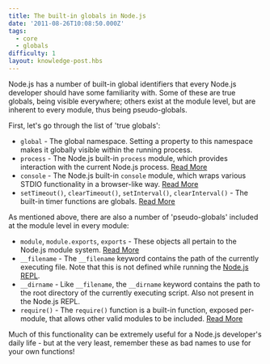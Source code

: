 ```yaml
---
title: The built-in globals in Node.js
date: '2011-08-26T10:08:50.000Z'
tags:
  - core
  - globals
difficulty: 1
layout: knowledge-post.hbs
---
```


Node.js has a number of built-in global identifiers that every Node.js developer should have some familiarity with. Some of these are true globals, being visible everywhere; others exist at the module level, but are inherent to every module, thus being pseudo-globals.

First, let's go through the list of 'true globals':

* `global` - The global namespace. Setting a property to this namespace makes it globally visible within the running process.
* `process` - The Node.js built-in `process` module, which provides interaction with the current Node.js process. [Read More](/en/knowledge/getting-started/the-process-module/)
* `console` - The Node.js built-in `console` module, which wraps various STDIO functionality in a browser-like way. [Read More](/en/knowledge/getting-started/the-console-module/)
* `setTimeout()`, `clearTimeout()`, `setInterval()`, `clearInterval()` - The built-in timer functions are globals. [Read More](/en/knowledge/javascript-conventions/what-are-the-built-in-timer-functions/)

As mentioned above, there are also a number of 'pseudo-globals' included at the module level in every module:

* `module`, `module.exports`, `exports` - These objects all pertain to the Node.js module system. [Read More](/en/knowledge/getting-started/what-is-require/)
* `__filename` - The `__filename` keyword contains the path of the currently executing file. Note that this is not defined while running the [Node.js REPL](/en/knowledge/REPL/how-to-use-nodejs-repl/).
* `__dirname` - Like `__filename`, the `__dirname` keyword contains the path to the root directory of the currently executing script. Also not present in the Node.js REPL.
* `require()` - The `require()` function is a built-in function, exposed per-module, that allows other valid modules to be included. [Read More](/en/knowledge/getting-started/what-is-require/)

Much of this functionality can be extremely useful for a Node.js developer's daily life - but at the very least, remember these as bad names to use for your own functions!
